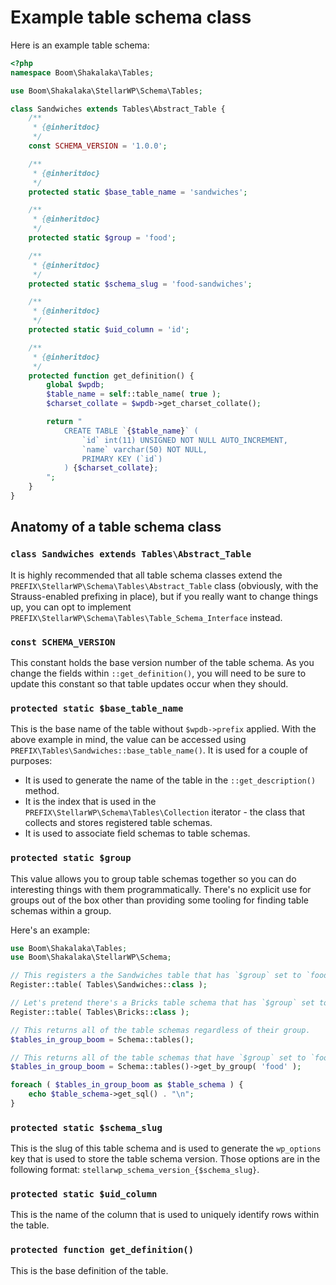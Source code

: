 # Example table schema class

Here is an example table schema:

```php
<?php
namespace Boom\Shakalaka\Tables;

use Boom\Shakalaka\StellarWP\Schema\Tables;

class Sandwiches extends Tables\Abstract_Table {
	/**
	 * {@inheritdoc}
	 */
	const SCHEMA_VERSION = '1.0.0';

	/**
	 * {@inheritdoc}
	 */
	protected static $base_table_name = 'sandwiches';

	/**
	 * {@inheritdoc}
	 */
	protected static $group = 'food';

	/**
	 * {@inheritdoc}
	 */
	protected static $schema_slug = 'food-sandwiches';

	/**
	 * {@inheritdoc}
	 */
	protected static $uid_column = 'id';

	/**
	 * {@inheritdoc}
	 */
	protected function get_definition() {
		global $wpdb;
		$table_name = self::table_name( true );
		$charset_collate = $wpdb->get_charset_collate();

		return "
			CREATE TABLE `{$table_name}` (
				`id` int(11) UNSIGNED NOT NULL AUTO_INCREMENT,
				`name` varchar(50) NOT NULL,
				PRIMARY KEY (`id`)
			) {$charset_collate};
		";
	}
}
```

## Anatomy of a table schema class

### `class Sandwiches extends Tables\Abstract_Table`

It is highly recommended that all table schema classes extend the `PREFIX\StellarWP\Schema\Tables\Abstract_Table` class (obviously, with the Strauss-enabled prefixing in place), but if you really want to change things up, you can opt to implement `PREFIX\StellarWP\Schema\Tables\Table_Schema_Interface` instead.

### `const SCHEMA_VERSION`

This constant holds the base version number of the table schema. As you change the fields within `::get_definition()`, you will need to be sure to update this constant so that table updates occur when they should.

### `protected static $base_table_name`

This is the base name of the table without `$wpdb->prefix` applied. With the above example in mind, the value can be accessed using `PREFIX\Tables\Sandwiches::base_table_name()`. It is used for a couple of purposes:

* It is used to generate the name of the table in the `::get_description()` method.
* It is the index that is used in the `PREFIX\StellarWP\Schema\Tables\Collection` iterator - the class that collects and stores registered table schemas.
* It is used to associate field schemas to table schemas.

### `protected static $group`

This value allows you to group table schemas together so you can do interesting things with them programmatically. There's no explicit use for groups out of the box other than providing some tooling for finding table schemas within a group.

Here's an example:

```php
use Boom\Shakalaka\Tables;
use Boom\Shakalaka\StellarWP\Schema;

// This registers a the Sandwiches table that has `$group` set to `food`.
Register::table( Tables\Sandwiches::class );

// Let's pretend there's a Bricks table schema that has `$group` set to `not-food`.
Register::table( Tables\Bricks::class );

// This returns all of the table schemas regardless of their group.
$tables_in_group_boom = Schema::tables();

// This returns all of the table schemas that have `$group` set to `food`.
$tables_in_group_boom = Schema::tables()->get_by_group( 'food' );

foreach ( $tables_in_group_boom as $table_schema ) {
	echo $table_schema->get_sql() . "\n";
}
```

### `protected static $schema_slug`

This is the slug of this table schema and is used to generate the `wp_options` key that is used to store the table schema version. Those options are in the following format: `stellarwp_schema_version_{$schema_slug}`.

### `protected static $uid_column`

This is the name of the column that is used to uniquely identify rows within the table.

### `protected function get_definition()`

This is the base definition of the table.

